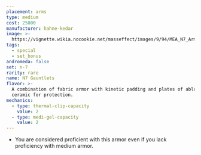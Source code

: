 ```yaml
---
placement: arms
type: medium
cost: 25800
manufacturer: hahne-kedar
image: >-
  https://vignette.wikia.nocookie.net/masseffect/images/9/94/MEA_N7_Arms.png/revision/latest?cb=20180507215258
tags:
  - special
  - set_bonus
andromeda: false
set: n-7
rarity: rare
name: N7 Gauntlets
flavor: >-
  A combination of fabric armor with kinetic padding and plates of ablative
  ceramic for protection.
mechanics:
  - type: thermal-clip-capacity
    value: 2
  - type: medi-gel-capacity
    value: 2
---
```

- You are considered proficient with this armor even if you lack proficiency with medium
armor.
